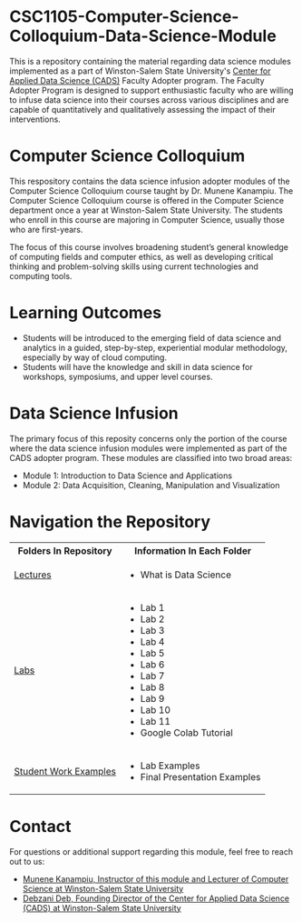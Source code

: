 # CSC1105-Computer-Science-Colloquium-Data-Science-Module
This is a repository containing the material regarding data science modules implemented as a part of Winston-Salem State University's [Center for Applied Data Science (CADS)](https://www.wssu.edu/academics/colleges-and-departments/college-of-arts-sciences-business-education/center-for-applied-data-science/index.html) Faculty Adopter program. The Faculty Adopter Program is designed to support enthusiastic faculty who are willing to infuse data science into their courses across various disciplines and are capable of quantitatively and qualitatively assessing the impact of their interventions. 

# Computer Science Colloquium
This respository contains the data science infusion adopter modules of the Computer Science Colloquium course taught by Dr. Munene Kanampiu. The Computer Science Colloquium course is offered in the Computer Science department once a year at Winston-Salem State University. The students who enroll in this course are majoring in Computer Science, usually those who are first-years.

The focus of this course involves broadening student’s general knowledge of computing fields and computer ethics, as well as developing critical thinking and problem-solving skills using current technologies and computing tools. 

# Learning Outcomes
* Students will be introduced to the emerging field of data science and analytics in a guided, step-by-step, experiential modular methodology, especially by way of cloud computing.
* Students will have the knowledge and skill in data science for workshops, symposiums, and upper level courses.

# Data Science Infusion
The primary focus of this reposity concerns only the portion of the course where the data science infusion modules were implemented as part of the CADS adopter program. These modules are classified into two broad areas:
* Module 1: Introduction to Data Science and Applications
* Module 2: Data Acquisition, Cleaning, Manipulation and Visualization

# Navigation the Repository
<table>
  <tbody>
    <tr>
      <th>Folders In Repository</th>
      <th>Information In Each Folder</th>
    </tr>
    <tr>
      <td><a href="https://github.com/CADS-WSSU/2021-2022-Faculty-Adopter-Modules/tree/main/CSC1105-Computer-Science-Colloquium-Data-Science-Module/Lectures">Lectures</a></td>
      <td>
        <ul>
          <li>What is Data Science</li>
        </ul>
      </td>
    </tr>
    <tr>
      <td><a href="https://github.com/CADS-WSSU/2021-2022-Faculty-Adopter-Modules/tree/main/CSC1105-Computer-Science-Colloquium-Data-Science-Module/Labs">Labs</a></td>
      <td>
        <ul>
          <li>Lab 1</li>
          <li>Lab 2</li>
          <li>Lab 3</li>
          <li>Lab 4</li>
          <li>Lab 5</li>
          <li>Lab 6</li>
          <li>Lab 7</li>
          <li>Lab 8</li>
          <li>Lab 9</li>
          <li>Lab 10</li>
          <li>Lab 11</li>
          <li>Google Colab Tutorial</li>
        </ul>
      </td>
    </tr>
    <tr>
      <td><a href="https://github.com/CADS-WSSU/2021-2022-Faculty-Adopter-Modules/tree/main/CSC1105-Computer-Science-Colloquium-Data-Science-Module/Student%20Work%20Examples">Student Work Examples</a></td>
      <td>
        <ul>
          <li>Lab Examples</li>
          <li>Final Presentation Examples</li>
        </ul>
      </td>
    </tr>
  </tbody>
</table>

# Contact
For questions or additional support regarding this module, feel free to reach out to us:
* [Munene Kanampiu, Instructor of this module and Lecturer of Computer Science at Winston-Salem State University](mailto:kanampiumw@wssu.edu)
* [Debzani Deb, Founding Director of the Center for Applied Data Science (CADS) at Winston-Salem State University](mailto:debd@wssu.edu)
